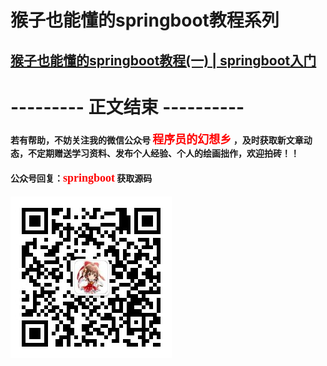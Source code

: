 # 猴子也能懂的springboot教程系列

## [猴子也能懂的springboot教程(一) | springboot入门](https://www.jianshu.com/p/1f7749e51d7b)

  
  
    
  
# --------- 正文结束 ----------

#### 若有帮助，不妨关注我的微信公众号 <font color=#ff0000 size=4 face="黑体">程序员的幻想乡</font> ，及时获取新文章动态，不定期赠送学习资料、发布个人经验、个人的绘画拙作，欢迎拍砖！！
#### 公众号回复：<font color=#ff0000 size=4 face="黑体">springboot</font>  获取源码
![程序员的幻想乡.jpg](https://github.com/stephen-gao/image/blob/master/image/wechat.jpg?raw=true)